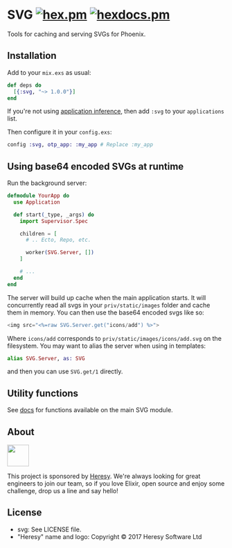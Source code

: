 # SVG  [![hex.pm](https://img.shields.io/hexpm/v/svg.svg?style=flat-square)](https://hex.pm/packages/svg) [![hexdocs.pm](https://img.shields.io/badge/docs-latest-green.svg?style=flat-square)](https://hexdocs.pm/svg)


Tools for caching and serving SVGs for Phoenix.

## Installation

Add to your `mix.exs` as usual:
```elixir
def deps do
  [{:svg, "~> 1.0.0"}]
end
```
If you're not using [application inference](https://elixir-lang.org/blog/2017/01/05/elixir-v1-4-0-released/#application-inference), then add `:svg` to your `applications` list.

Then configure it in your `config.exs`:

```elixir
config :svg, otp_app: :my_app # Replace :my_app
```

## Using base64 encoded SVGs at runtime

Run the background server:

```elixir
defmodule YourApp do
  use Application

  def start(_type, _args) do
    import Supervisor.Spec

    children = [
      # .. Ecto, Repo, etc.

      worker(SVG.Server, [])
    ]

    # ...
  end
end
```

The server will build up cache when the main application starts. It will concurrently read all svgs in your `priv/static/images` folder and cache them in memory. You can then use the base64 encoded svgs like so:

```elixir
<img src="<%=raw SVG.Server.get("icons/add") %>">
```

Where `icons/add` corresponds to `priv/static/images/icons/add.svg` on the filesystem. You may want to alias the server when using in templates:

```elixir
alias SVG.Server, as: SVG
```
and then you can use `SVG.get/1` directly.

## Utility functions

See [docs](https://hexdocs.pm/svg/SVG.html) for functions available on the main SVG module.


## About

<img src="https://app.heresy.io/images/logo-dark.svg" height="50px">

This project is sponsored by [Heresy](http://heresy.io). We're always looking for great engineers to join our team, so if you love Elixir, open source and enjoy some challenge, drop us a line and say hello!

## License

- svg: See LICENSE file.
- "Heresy" name and logo: Copyright © 2017 Heresy Software Ltd
